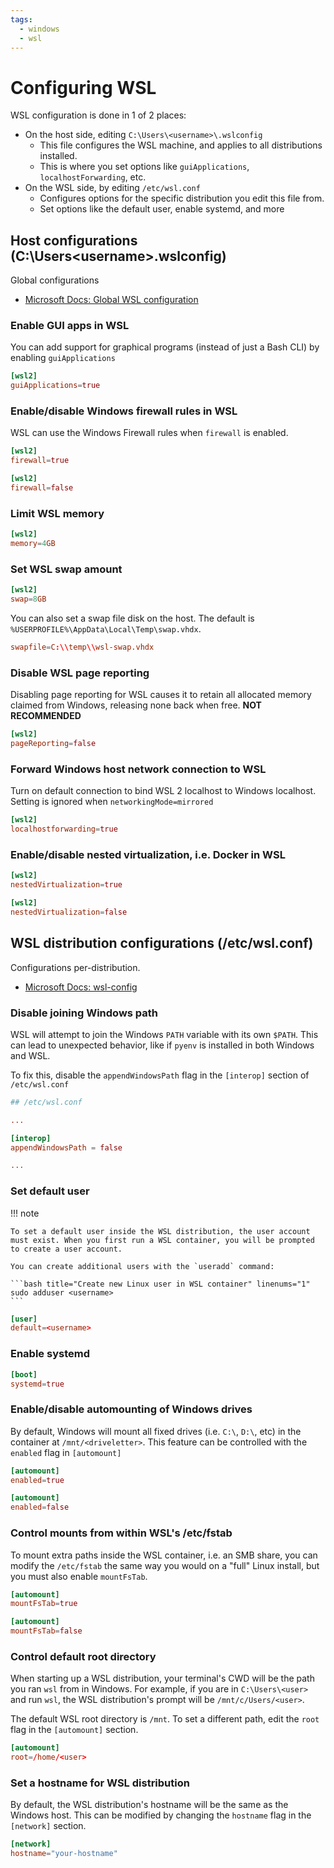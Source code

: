 ```yaml
---
tags:
  - windows
  - wsl
---
```


# Configuring WSL

WSL configuration is done in 1 of 2 places:

- On the host side, editing `C:\Users\<username>\.wslconfig`
    - This file configures the WSL machine, and applies to all distributions installed.
    - This is where you set options like `guiApplications`, `localhostForwarding`, etc.
- On the WSL side, by editing `/etc/wsl.conf`
    - Configures options for the specific distribution you edit this file from.
    - Set options like the default user, enable systemd, and more

## Host configurations (C:\Users\<username>\.wslconfig)

Global configurations

- [Microsoft Docs: Global WSL configuration](https://learn.microsoft.com/en-us/windows/wsl/wsl-config#wslconfig)

### Enable GUI apps in WSL

You can add support for graphical programs (instead of just a Bash CLI) by enabling `guiApplications`

```conf title="Enable GUI support for WSL" linenums="1"
[wsl2]
guiApplications=true
```

### Enable/disable Windows firewall rules in WSL

WSL can use the Windows Firewall rules when `firewall` is enabled.

```conf title="Enable Windows Firewall rules in WSL" linenums="1"
[wsl2]
firewall=true
```

```conf title="Disable Windows Firewall rules in WSL" linenums="1"
[wsl2]
firewall=false
```

### Limit WSL memory

```conf title="Limit global WSL memory" linenums="1"
[wsl2]
memory=4GB
```

### Set WSL swap amount

```conf title="Set global WSL swap memory" linenums="1"
[wsl2]
swap=8GB
```

You can also set a swap file disk on the host. The default is `%USERPROFILE%\AppData\Local\Temp\swap.vhdx`.

```conf title="Set swap file" linenums="1"
swapfile=C:\\temp\\wsl-swap.vhdx
```

### Disable WSL page reporting

Disabling page reporting for WSL causes it to retain all allocated memory claimed from Windows, releasing none back when free. **NOT RECOMMENDED**

```conf title="Disable page reporting" linenums="1"
[wsl2]
pageReporting=false
```

### Forward Windows host network connection to WSL

Turn on default connection to bind WSL 2 localhost to Windows localhost. Setting is ignored when `networkingMode=mirrored`

```conf title="Forward host localnet" linenums="1"
[wsl2]
localhostforwarding=true
```

### Enable/disable nested virtualization, i.e. Docker in WSL

```conf title="Enable nested virtualization" linenums="1"
[wsl2]
nestedVirtualization=true
```

```conf title="Disable nested virtualization" linenums="1"
[wsl2]
nestedVirtualization=false
```

## WSL distribution configurations (/etc/wsl.conf)

Configurations per-distribution.

- [Microsoft Docs: wsl-config](https://learn.microsoft.com/en-us/windows/wsl/wsl-config#wslconf)

### Disable joining Windows path

WSL will attempt to join the Windows `PATH` variable with its own `$PATH`. This can lead to unexpected behavior, like if `pyenv` is installed in both Windows and WSL.

To fix this, disable the `appendWindowsPath` flag in the `[interop]` section of `/etc/wsl.conf`

```conf title="Disable Windows PATH join" linenums="1"
## /etc/wsl.conf

...

[interop]
appendWindowsPath = false

...

```

### Set default user

!!! note

    To set a default user inside the WSL distribution, the user account must exist. When you first run a WSL container, you will be prompted to create a user account.
    
    You can create additional users with the `useradd` command:

    ```bash title="Create new Linux user in WSL container" linenums="1"
    sudo adduser <username>
    ```

```conf title="Set default WSL user" linenums="1"
[user]
default=<username>
```

### Enable systemd

```conf title="Enable systemd in WSL" linenums="1"
[boot]
systemd=true
```

### Enable/disable automounting of Windows drives

By default, Windows will mount all fixed drives (i.e. `C:\`, `D:\`, etc) in the container at `/mnt/<driveletter>`. This feature can be controlled with the `enabled` flag in `[automount]`

```conf title="Enable automounting Windows drives in WSL" linenums="1"
[automount]
enabled=true
```

```conf title="Disable automounting Windows drives in WSL" linenums="1"
[automount]
enabled=false
```

### Control mounts from within WSL's /etc/fstab

To mount extra paths inside the WSL container, i.e. an SMB share, you can modify the `/etc/fstab` the same way you would on a "full" Linux install, but you must also enable `mountFsTab`.

```conf title="Enable auto-mount WSL's /etc/fstab" linenums="1"
[automount]
mountFsTab=true
```

```conf title="Disable auto-mount WSL's /etc/fstab" linenums="1"
[automount]
mountFsTab=false
```

### Control default root directory

When starting up a WSL distribution, your terminal's CWD will be the path you ran `wsl` from in Windows. For example, if you are in `C:\Users\<user>` and run `wsl`, the WSL distribution's prompt will be `/mnt/c/Users/<user>`.

The default WSL root directory is `/mnt`. To set a different path, edit the `root` flag in the `[automount]` section.

```conf title="Change default WSL root directory" linenums="1"
[automount]
root=/home/<user>
```

### Set a hostname for WSL distribution

By default, the WSL distribution's hostname will be the same as the Windows host. This can be modified by changing the `hostname` flag in the `[network]` section.

```conf title="Set WSL hostname" linenums="1"
[network]
hostname="your-hostname"
```
